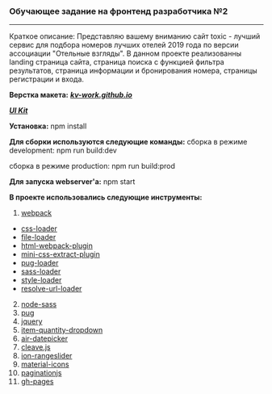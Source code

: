 ### Обучающее задание на фронтенд разработчика №2
***

Краткое описание:
Представляю вашему вниманию сайт toxic - лучший сервис для подбора номеров лучших отелей 2019 года по версии ассоциации "Отельные взгляды".
В данном проекте реализованны landing страница сайта, страница поиска с функцией фильтра результатов, страница информации и бронирования номера, страницы регистрации и входа.

**Верстка макета:**
***[kv-work.github.io](https://kv-work.github.io/TOXIN_page/)***

***[UI Kit](http://kv-work.github.io/TOXIN_page/ui-kit-nav.html)***

**Установка:**
npm install

**Для сборки используются следующие команды:**
сборка в режиме development:
npm run build:dev

сборка в режиме production:
npm run build:prod

**Для запуска webserver'а:**
npm start


**В проекте использовались следующие инструменты:**
1.  [webpack](https://webpack.js.org/)
  *  [css-loader](https://webpack.js.org/loaders/css-loader/)
  *  [file-loader](https://webpack.js.org/loaders/file-loader/)
  *  [html-webpack-plugin](https://webpack.js.org/plugins/html-webpack-plugin/)
  *  [mini-css-extract-plugin](https://webpack.js.org/plugins/mini-css-extract-plugin/)
  *  [pug-loader](https://github.com/pugjs/pug-loader)
  *  [sass-loader](https://webpack.js.org/loaders/sass-loader/)
  *  [style-loader](https://webpack.js.org/loaders/style-loader/)
  *  [resolve-url-loader](https://github.com/bholloway/resolve-url-loader)

2.  [node-sass](https://github.com/sass/node-sass)
3.  [pug](https://pugjs.org/api/getting-started.html)
4.  [jquery](https://jquery.com/)
5.  [item-quantity-dropdown](https://github.com/kv-work/item-quantity-dropdown.git#custom-dropdown)
6.  [air-datepicker](http://t1m0n.name/air-datepicker/docs/index-ru.html)
7.  [cleave.js](https://nosir.github.io/cleave.js/)
8.  [ion-rangeslider](http://ionden.com/a/plugins/ion.rangeSlider/)
9.  [material-icons](https://google.github.io/material-design-icons/)
10. [paginationjs](https://pagination.js.org/)
11. [gh-pages](https://github.com/tschaub/gh-pages)
